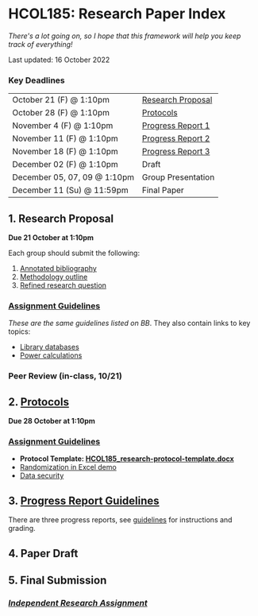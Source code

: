 # HCOL185: Research Paper Index 

*There's a lot going on, so I hope that this framework will help you keep track of everything!*

Last updated: 16 October 2022



### Key Deadlines

|                              |                                          |
| ---------------------------- | ---------------------------------------- |
| October 21 (F) @ 1:10pm      | [Research Proposal](rproposal.html)      |
| October 28 (F) @ 1:10pm      | [Protocols](rprotocol.html)              |
| November 4 (F) @ 1:10pm      | [Progress Report 1](progressreport.html) |
| November 11 (F) @ 1:10pm     | [Progress Report 2](progressreport.html) |
| November 18 (F) @ 1:10pm     | [Progress Report 3](progressreport.html) |
| December 02 (F) @ 1:10pm     | Draft                                    |
| December 05, 07, 09 @ 1:10pm | Group Presentation                       |
| December 11 (Su) @ 11:59pm   | Final Paper                              |



## 1. Research Proposal 

**Due 21 October at 1:10pm**

Each group should submit the following: 

1. [Annotated bibliography](rproposal.html#annotated-bibliography)
2. [Methodology outline](rproposal.html#detailed-methodology-outline)
3. [Refined research question](rproposal.html#refined-research-question)

### [Assignment Guidelines](rproposal)

*These are the same guidelines listed on BB*. They also contain links to key topics: 

- [Library databases](library_database)
- [Power calculations](powercalc.html)

### Peer Review (in-class, 10/21)



## 2. [Protocols](rprotocol.html)

**Due 28 October at 1:10pm**



### [Assignment Guidelines](rprotcol.html) 

- **Protocol Template: [HCOL185_research-protocol-template.docx](HCOL185_research-protocol-template.docx)**
- [Randomization in Excel demo](https://www.youtube.com/embed/KE2KViKAeSI)
- [Data security](data-security)



## 3. [Progress Report Guidelines](progressreport.html)

There are three progress reports, see [guidelines](progressreport.html) for instructions and grading.



## 4. Paper Draft 



## 5. Final Submission 



### *[Independent Research Assignment](independentresearch.html)*